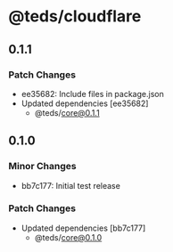 # @teds/cloudflare

## 0.1.1

### Patch Changes

- ee35682: Include files in package.json
- Updated dependencies [ee35682]
  - @teds/core@0.1.1

## 0.1.0

### Minor Changes

- bb7c177: Initial test release

### Patch Changes

- Updated dependencies [bb7c177]
  - @teds/core@0.1.0
